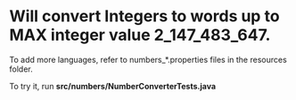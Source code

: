 # Will convert Integers to words up to MAX integer value 2_147_483_647.
To add more languages, refer to numbers_*.properties files in the resources folder.

To try it, run **src/numbers/NumberConverterTests.java**